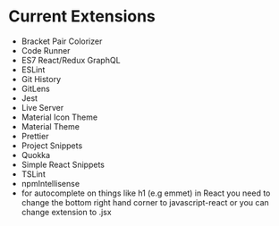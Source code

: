# Current Extensions

- Bracket Pair Colorizer
- Code Runner
- ES7 React/Redux GraphQL
- ESLint
- Git History
- GitLens
- Jest
- Live Server
- Material Icon Theme
- Material Theme
- Prettier
- Project Snippets
- Quokka
- Simple React Snippets
- TSLint
- npmIntellisense
- for autocomplete on things like h1 (e.g emmet) in React you need to change the bottom right hand corner to javascript-react or you can change extension to .jsx